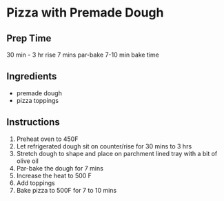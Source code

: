 # Pizza with Premade Dough

## Prep Time
30 min - 3 hr rise 
7 mins par-bake
7-10 min bake time 

## Ingredients
- premade dough
- pizza toppings

## Instructions
1. Preheat oven to 450F
2. Let refrigerated dough sit on counter/rise for 30 mins to 3 hrs 
3. Stretch dough to shape and place on parchment lined tray with a bit of olive oil
4. Par-bake the dough for 7 mins 
5. Increase the heat to 500 F 
6. Add toppings
7. Bake pizza to 500F for 7 to 10 mins 

